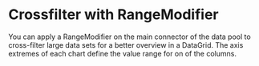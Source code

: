 # Crossfilter with RangeModifier
You can apply a RangeModifier on the main connector of the data pool to
cross-filter large data sets for a better overview in a DataGrid. The axis
extremes of each chart define the value range for on of the columns.
